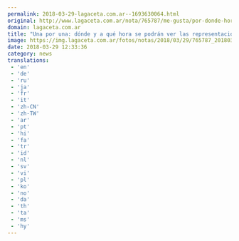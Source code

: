 ```yaml
---
permalink: 2018-03-29-lagaceta.com.ar--1693630064.html
original: http://www.lagaceta.com.ar/nota/765787/me-gusta/por-donde-hora-se-podran-ver-representaciones-pasion-esta-semana-santa.html
domain: lagaceta.com.ar
title: "Una por una: dónde y a qué hora se podrán ver las representaciones de la Pasión esta Semana Santa"
image: https://img.lagaceta.com.ar/fotos/notas/2018/03/29/765787_20180329090748.jpg
date: 2018-03-29 12:33:36
category: news
translations: 
 - 'en'
 - 'de'
 - 'ru'
 - 'ja'
 - 'fr'
 - 'it'
 - 'zh-CN'
 - 'zh-TW'
 - 'ar'
 - 'pt'
 - 'hi'
 - 'fa'
 - 'tr'
 - 'id'
 - 'nl'
 - 'sv'
 - 'vi'
 - 'pl'
 - 'ko'
 - 'no'
 - 'da'
 - 'th'
 - 'ta'
 - 'ms'
 - 'hy'
---
```


